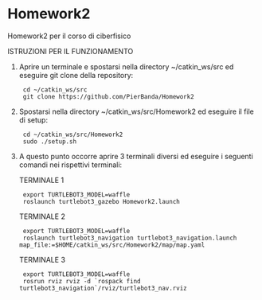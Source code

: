 # Homework2
Homework2 per il corso di ciberfisico

ISTRUZIONI PER IL FUNZIONAMENTO

1) Aprire un terminale e spostarsi nella directory ~/catkin_ws/src ed eseguire git clone della repository:

		cd ~/catkin_ws/src
		git clone https://github.com/PierBanda/Homework2

2) Spostarsi nella directory ~/catkin_ws/src/Homework2 ed eseguire il file di setup:

		cd ~/catkin_ws/src/Homework2
		sudo ./setup.sh

3) A questo punto occorre aprire 3 terminali diversi ed eseguire i seguenti comandi nei rispettivi terminali:

	TERMINALE 1

		export TURTLEBOT3_MODEL=waffle 
		roslaunch turtlebot3_gazebo Homework2.launch
	TERMINALE 2

		export TURTLEBOT3_MODEL=waffle 
		roslaunch turtlebot3_navigation turtlebot3_navigation.launch map_file:=$HOME/catkin_ws/src/Homework2/map/map.yaml
	TERMINALE 3

		export TURTLEBOT3_MODEL=waffle 
		rosrun rviz rviz -d `rospack find turtlebot3_navigation`/rviz/turtlebot3_nav.rviz
